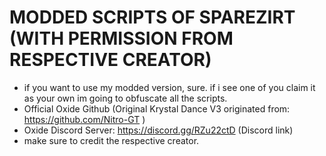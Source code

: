 # MODDED SCRIPTS OF SPAREZIRT (WITH PERMISSION FROM RESPECTIVE CREATOR)
- if you want to use my modded version, sure. if i see one of you claim it as your own im going to obfuscate all the scripts. 
- Official Oxide Github (Original Krystal Dance V3 originated from: https://github.com/Nitro-GT ) 
- Oxide Discord Server: https://discord.gg/RZu22ctD (Discord link)
- make sure to credit the respective creator. 
